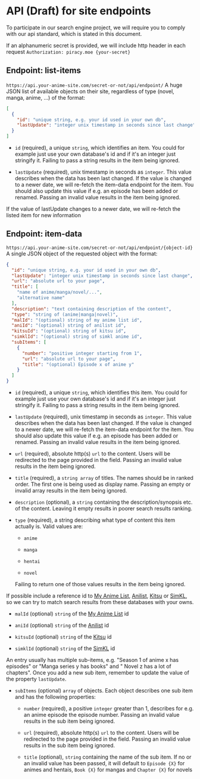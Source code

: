 # API (Draft) for site endpoints

To participate in our search engine project, we will require you to comply with our api standard, which is stated in
this document.

If an alphanumeric secret is provided, we will include http header in each request
`Authorization: piracy.moe {your-secret}`

## Endpoint: list-items

`https://api.your-anime-site.com/secret-or-not/api/endpoint/`
A huge JSON list of available objects on their site, regardless of type (novel, manga, anime, ...) of the format:

```json
[
  {
    "id": "unique string, e.g. your id used in your own db",
    "lastUpdate": "integer unix timestamp in seconds since last change"
  }
]
```

- `id` (required), a unique `string`, which identifies an item. You could for example just use your own database's id
  and if it's an integer just stringify it. Failing to pass a string results in the item being ignored.

- `lastUpdate` (required), unix timestamp in seconds as `integer`. This value describes when the data has been last
  changed. If the value is changed to a newer date, we will re-fetch the item-data endpoint for the item. You should
  also update this value if e.g. an episode has been added or renamed. Passing an invalid value results in the item
  being ignored.

If the value of lastUpdate changes to a newer date, we will re-fetch the listed item for new information

## Endpoint: item-data

`https://api.your-anime-site.com/secret-or-not/api/endpoint/{object-id}`
A single JSON object of the requested object with the format:

```json
{
  "id": "unique string, e.g. your id used in your own db",
  "lastUpdate": "integer unix timestamp in seconds since last change",
  "url": "absolute url to your page",
  "title": [
    "name of anime/manga/novel/...",
    "alternative name"
  ],
  "description": "text containing description of the content",
  "type": "string of (anime|manga|novel)",
  "malId": "(optional) string of my anime list id",
  "aniId": "(optional) string of anilist id",
  "kitsuId": "(optional) string of kitsu id",
  "simklId": "(optional) string of simkl anime id",
  "subItems": [
    {
      "number": "positive integer starting from 1",
      "url": "absolute url to your page",
      "title": "(optional) Episode x of anime y"
    }
  ]
}
```

- `id` (required), a unique `string`, which identifies this item. You could for example just use your own database's id
  and if it's an integer just stringify it. Failing to pass a string results in the item being ignored.

- `lastUpdate` (required), unix timestamp in seconds as `integer`. This value describes when the data has been last
  changed. If the value is changed to a newer date, we will re-fetch the item-data endpoint for the item. You should
  also update this value if e.g. an episode has been added or renamed. Passing an invalid value results in the item
  being ignored.

- `url` (required), absolute http(s) `url` to the content. Users will be redirected to the page provided in the field.
  Passing an invalid value results in the item being ignored.

- `title` (required), a `string array` of titles. The names should be in ranked order. The first one is being used as
  display name. Passing an empty or invalid array results in the item being ignored.

- `description` (optional), a `string` containing the description/synopsis etc. of the content. Leaving it empty results
  in poorer search results ranking.

- `type` (required), a string describing what type of content this item actually is. Valid values are:

    - `anime`

    - `manga`

    - `hentai`

    - `novel`

  Failing to return one of those values results in the item being ignored.

If possible include a reference id to [My Anime List](https://myanimelist.net/), [Anilist](https://anilist.co/),
[Kitsu](https://kitsu.io/) or [SimKL](https://simkl.com/), so we can try to match search results from these databases
with your owns.

- `malId` (optional) `string` of the [My Anime List](https://myanimelist.net/) id

- `aniId` (optional) `string` of the [Anilist](https://anilist.co/) id

- `kitsuId` (optional) `string` of the [Kitsu](https://kitsu.io/) id

- `simklId` (optional) `string` of the [SimKL](https://simkl.com/) id

An entry usually has multiple sub-items, e.g. "Season 1 of anime x has episodes" or "Manga series y has books" and "
Novel z has a lot of chapters". Once you add a new sub item, remember to update the value of the property `lastUpdate`.

- `subItems` (optional) `array` of objects. Each object describes one sub item and has the following properties:

    - `number` (required), a positive `integer` greater than 1, describes for e.g. an anime episode the episode number.
      Passing an invalid value results in the sub item being ignored.

    - `url` (required), absolute http(s) `url` to the content. Users will be redirected to the page provided in the
      field. Passing an invalid value results in the sub item being ignored.

    - `title` (optional), `string` containing the name of the sub item. If no or an invalid value has been passed, it
      will default to `Episode {X}` for animes and hentais, `Book {X}` for mangas and `Chapter {X}` for novels
